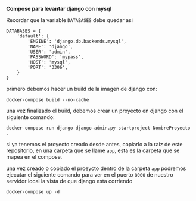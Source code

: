 **Compose para levantar django con mysql**

Recordar que la variable `DATABASES` debe quedar asi

``` 
DATABASES = {
    'default': {
        'ENGINE': 'django.db.backends.mysql', 
        'NAME': 'django',
        'USER': 'admin',
        'PASSWORD': 'mypass',
        'HOST': 'mysql',
        'PORT': '3306',
    }
}
```


primero debemos hacer un build de la imagen de django con:

`docker-compose build --no-cache`

una vez finalizado el build, debemos crear un proyecto en django con el siguiente comando:

`docker-compose run django django-admin.py startproject NombreProyecto .`


si ya tenemos el proyecto creado desde antes, copiarlo a la raiz de este repositorio, en una
carpeta que se llame `app`, esta es la carpeta que se mapea en el compose.


una vez creado o copiado el proeycto dentro de la carpeta `app` podremos ejecutar el siguiente
comando para ver en el puerto `8000` de nuestro servidor local la vista de que django esta corriendo

`docker-compose up -d`

